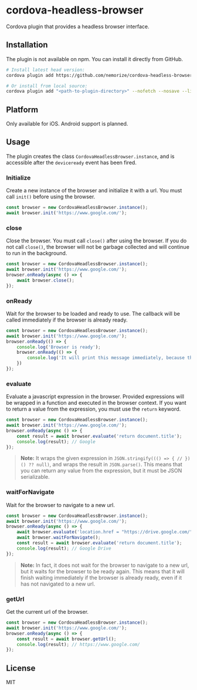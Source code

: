 # cordova-headless-browser
Cordova plugin that provides a headless browser interface.

## Installation
The plugin is not available on npm. You can install it directly from GitHub.

```sh
# Install latest head version:
cordova plugin add https://github.com/nemorize/cordova-headless-browser.git

# Or install from local source:
cordova plugin add "<path-to-plugin-directory>" --nofetch --nosave --link
```

## Platform
Only available for iOS. Android support is planned.

## Usage
The plugin creates the class `CordovaHeadlessBrowser.instance`, and is accessible after the `deviceready` event has been fired.

### Initialize
Create a new instance of the browser and initialize it with a url. You must call `init()` before using the browser.

```js
const browser = new CordovaHeadlessBrowser.instance();
await browser.init('https://www.google.com/');
```

### close
Close the browser. You must call `close()` after using the browser.
If you do not call `close()`, the browser will not be garbage collected and will continue to run in the background.

```js
const browser = new CordovaHeadlessBrowser.instance();
await browser.init('https://www.google.com/');
browser.onReady(async () => {
    await browser.close();
});
```

### onReady
Wait for the browser to be loaded and ready to use. The callback will be called immediately if the browser is already ready.

```js
const browser = new CordovaHeadlessBrowser.instance();
await browser.init('https://www.google.com/');
browser.onReady(() => {
    console.log('Browser is ready');
    browser.onReady(() => {
        console.log('It will print this message immediately, because the browser is already ready');
    })
});
```

### evaluate
Evaluate a javascript expression in the browser. Provided expressions will be wrapped in a function and executed in the browser context.
If you want to return a value from the expression, you must use the `return` keyword.

```js
const browser = new CordovaHeadlessBrowser.instance();
await browser.init('https://www.google.com/');
browser.onReady(async () => {
    const result = await browser.evaluate('return document.title');
    console.log(result); // Google
});
```

> **Note:** It wraps the given expression in `JSON.stringify((() => { // })() ?? null)`, and wraps the result in `JSON.parse()`.
> This means that you can return any value from the expression, but it must be JSON serializable.

### waitForNavigate
Wait for the browser to navigate to a new url.

```js
const browser = new CordovaHeadlessBrowser.instance();
await browser.init('https://www.google.com/');
browser.onReady(async () => {
    await browser.evaluate('location.href = "https://drive.google.com/";');
    await browser.waitForNavigate();
    const result = await browser.evaluate('return document.title');
    console.log(result); // Google Drive
});
```

> **Note:** In fact, it does not wait for the browser to navigate to a new url, but it waits for the browser to be ready again.
> This means that it will finish waiting immediately if the browser is already ready, even if it has not navigated to a new url.

### getUrl
Get the current url of the browser.

```js
const browser = new CordovaHeadlessBrowser.instance();
await browser.init('https://www.google.com/');
browser.onReady(async () => {
    const result = await browser.getUrl();
    console.log(result); // https://www.google.com/
});
```

## License
MIT
